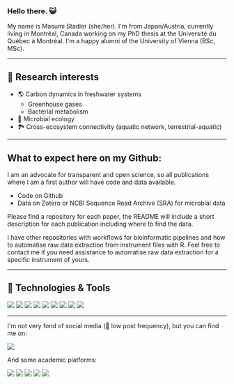 ### Hello there. :smiley_cat:

My name is Masumi Stadler (she/her).
I'm from Japan/Austria, currently living in Montréal, Canada working on my PhD thesis at the Université du Québec à Montréal. I'm a happy alumni of the University of Vienna (BSc, MSc).

---

## 🔬 Research interests

* :earth_americas: Carbon dynamics in freshwater systems
  * Greenhouse gases
  * Bacterial metabolism
* :microbe: Microbial ecology
* :national_park: Cross-ecosystem connectivity (aquatic network, terrestrial-aquatic)

---

## What to expect here on my Github:

I am an advocate for transparent and open science, so all publications where I am a first author will have code and data available.

* Code on Github
* Data on Zotero or NCBI Sequence Read Archive (SRA) for microbial data

Please find a repository for each paper, the README will include a short description for each publication including where to find the data.

I have other repositories with workflows for bioinformatic pipelines and how to automatise raw data extraction from instrument files with R.
Feel free to contact me if you need assistance to automatise raw data extraction for a specific instrument of yours.

---

## 🔧 Technologies & Tools

![](https://img.shields.io/badge/OS-Linux-informational?style=flat&logo=linux&logoColor=white&color=2bbc8a)
![](https://img.shields.io/badge/OS-Windows-informational?style=flat&logo=windows&logoColor=white&color=2bbc8a)
![](https://img.shields.io/badge/OS-macOS-informational?style=flat&logo=apple&logoColor=white&color=2bbc8a)
![](https://img.shields.io/badge/Code-R-informational?style=flat&logo=R&logoColor=white&color=2bbc8a)
![](https://img.shields.io/badge/Markup-Markdown-informational?style=flat&logo=Rstudio&logoColor=white&color=2bbc8a)
![](https://img.shields.io/badge/Markup-LaTeX-informational?style=flat&logo=latex&logoColor=white&color=2bbc8a)
![](https://img.shields.io/badge/Version_Control-Git-informational?style=flat&logo=git&logoColor=white&color=2bbc8a)
![](https://img.shields.io/badge/Geospatial-ArcGIS-informational?style=flat&color=2bbc8a)
![](https://img.shields.io/badge/Geospatial-QGIS-informational?style=flat&logo=qgis&logoColor=white&color=2bbc8a)

----

I'm not very fond of social media (🚨 low post frequency), but you can find me on:

![](https://img.shields.io/badge/Twitter-@masumistadler-informational?style=social&logo=twitter&logoColor=blue&color=2bbc8a&?link=https://twitter.com/masumistadler)

And some academic platforms:

![](https://img.shields.io/badge/LinkedIn--informational?style=social&logo=linkedin&logoColor=blue&color=2bbc8a?link=https://www.linkedin.com/in/masumistadler/)
![](https://img.shields.io/badge/ResearchGate--informational?style=social&logo=researchgate&logoColor=2bbc8a?&color=2bbc8a?link=https://www.researchgate.net/profile/Masumi_Stadler)
![](https://img.shields.io/badge/Google_Scholar--informational?style=social&logo=google-scholar&logoColor=blue&color=2bbc8a?link=https://scholar.google.com/citations?user=WDlaK4IAAAAJ&hl=en)
![](https://img.shields.io/badge/ORCID--informational?style=social&logo=ORCID&logoColor=success&color=2bbc8a?link=https://orcid.org/0000-0001-5048-8436)
![](https://img.shields.io/badge/Publons--informational?style=social&logo=publons&logoColor=steelblue&color=2bbc8a?link=https://publons.com/researcher/3540205/masumi-stadler/)
